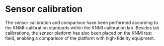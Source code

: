 # Sensor calibration

The sensor calibration and comparison have been performed according to the KNMI-calibration standards within the KNMI calibration lab. Besides lab calibrations, the sensor platform has also been placed on the KNMI test field, enabling a comparison of the platform with high-fidelity equipment. 

